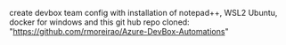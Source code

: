 create devbox team config with installation of notepad++, WSL2 Ubuntu, docker for windows and this git hub repo cloned: "https://github.com/rmoreirao/Azure-DevBox-Automations"